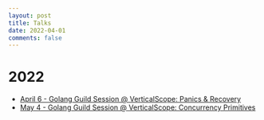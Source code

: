 ```yaml
---
layout: post
title: Talks
date: 2022-04-01
comments: false
---
```


# 2022

* [April 6 - Golang Guild Session @ VerticalScope: Panics & Recovery](/posts/golang-panics)
* [May 4 - Golang Guild Session @ VerticalScope: Concurrency Primitives](/posts/golang-concurrency-primitives)
